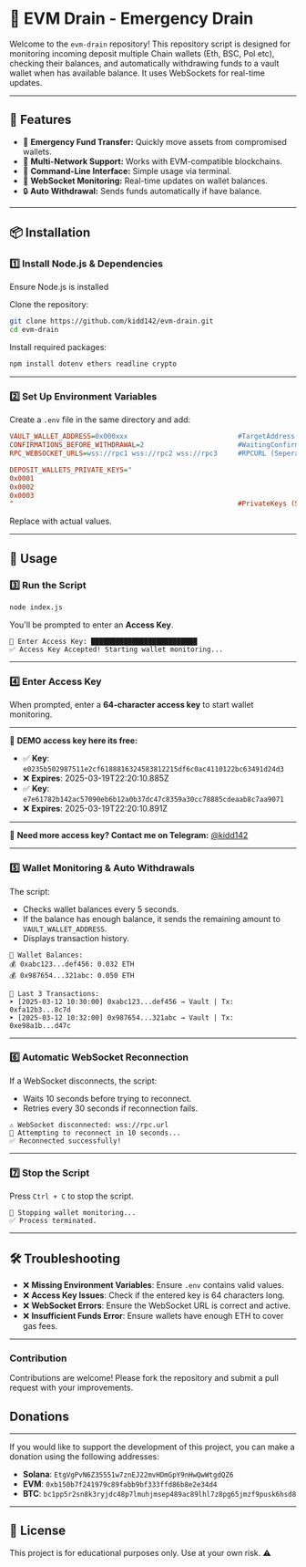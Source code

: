 # 🚀 EVM Drain - Emergency Drain

Welcome to the `evm-drain` repository! This repository script is designed for monitoring incoming deposit multiple Chain wallets (Eth, BSC, Pol etc), checking their balances, and automatically withdrawing funds to a vault wallet when has available balance. It uses WebSockets for real-time updates.

---

## 📌 Features

- 📡 **Emergency Fund Transfer:** Quickly move assets from compromised wallets.
- 🔄 **Multi-Network Support:** Works with EVM-compatible blockchains. 
- 🎯 **Command-Line Interface:** Simple usage via terminal. 
- 🚀 **WebSocket Monitoring:** Real-time updates on wallet balances. 
- 🔒 **Auto Withdrawal:** Sends funds automatically if have balance. 

---

## 📦 Installation

### **1️⃣ Install Node.js & Dependencies**
Ensure Node.js is installed 

Clone the repository:

```sh
git clone https://github.com/kidd142/evm-drain.git
cd evm-drain
```

Install required packages:

```sh
npm install dotenv ethers readline crypto
```

---

### **2️⃣ Set Up Environment Variables**
Create a `.env` file in the same directory and add:

```ini
VAULT_WALLET_ADDRESS=0x000xxx                           #TargetAddress
CONFIRMATIONS_BEFORE_WITHDRAWAL=2                       #WaitingConfirmation
RPC_WEBSOCKET_URLS=wss://rpc1 wss://rpc2 wss://rpc3     #RPCURL (Seperate Space)

DEPOSIT_WALLETS_PRIVATE_KEYS="
0x0001
0x0002
0x0003
"                                                       #PrivateKeys (Seperate Line)
```

Replace with actual values.

---

## 🚀 Usage

### **3️⃣ Run the Script**
```sh
node index.js
```
You'll be prompted to enter an **Access Key**.

```
🔐 Enter Access Key: ██████████████████████████
✅ Access Key Accepted! Starting wallet monitoring...
```

---

### **4️⃣ Enter Access Key**
When prompted, enter a **64-character access key** to start wallet monitoring.

---
📢 **DEMO access key here its free:**
- ✅ **Key**: `e0235b502987511e2cf6188816324583812215df6c0ac4110122bc63491d24d3`
- ❌ **Expires**: 2025-03-19T22:20:10.885Z
- ✅ **Key**: `e7e61782b142ac57090eb6b12a0b37dc47c8359a30cc78885cdeaab8c7aa9071`
- ❌ **Expires**: 2025-03-19T22:20:10.891Z

---
📢 **Need more access key? Contact me on Telegram:** [@kidd142](https://t.me/kidd142)

---

### **5️⃣ Wallet Monitoring & Auto Withdrawals**
The script:
  - Checks wallet balances every 5 seconds.
  - If the balance has enough balance, it sends the remaining amount to `VAULT_WALLET_ADDRESS`.
  - Displays transaction history.

```
🔄 Wallet Balances:
💰 0xabc123...def456: 0.032 ETH
💰 0x987654...321abc: 0.050 ETH

📜 Last 3 Transactions:
➤ [2025-03-12 10:30:00] 0xabc123...def456 → Vault | Tx: 0xfa12b3...8c7d
➤ [2025-03-12 10:32:00] 0x987654...321abc → Vault | Tx: 0xe98a1b...d47c
```

---

### **6️⃣ Automatic WebSocket Reconnection**
If a WebSocket disconnects, the script:
- Waits 10 seconds before trying to reconnect.
- Retries every 30 seconds if reconnection fails.

```
⚠️ WebSocket disconnected: wss://rpc.url
🔄 Attempting to reconnect in 10 seconds...
✅ Reconnected successfully!
```

---

### **7️⃣ Stop the Script**
Press `Ctrl + C` to stop the script.

```
🛑 Stopping wallet monitoring...
✅ Process terminated.
```

---

## 🛠 Troubleshooting
- ❌ **Missing Environment Variables**: Ensure `.env` contains valid values.
- ❌ **Access Key Issues**: Check if the entered key is 64 characters long.
- ❌ **WebSocket Errors**: Ensure the WebSocket URL is correct and active.
- ❌ **Insufficient Funds Error**: Ensure wallets have enough ETH to cover gas fees.

---
### Contribution

Contributions are welcome! Please fork the repository and submit a pull request with your improvements.

## Donations
---

If you would like to support the development of this project, you can make a donation using the following addresses:

- **Solana**: `EtgVgPvN6Z35551w7znEJ22mvHDmGpY9nHwQwWtgdQZ6`
- **EVM**: `0xb150b7f241979c89fabb9bf333ffd86b8e2e34d4`
- **BTC**: `bc1pp5r2sn8k3ryjdc48p7lmuhjmsep489ac89lhl7z8pg65jmzf9pusk6hsd8`
---
## 📜 License
This project is for educational purposes only. Use at your own risk. ⚠️
